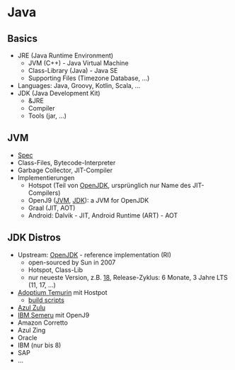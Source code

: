 # Java

## Basics
* JRE (Java Runtime Environment)
    * JVM (C++) - Java Virtual Machine
    * Class-Library (Java) - Java SE
    * Supporting Files (Timezone Database, ...)
* Languages: Java, Groovy, Kotlin, Scala, ...
* JDK (Java Development Kit)
    * &JRE
    * Compiler
    * Tools (jar, ...)

## JVM 
* [Spec](https://docs.oracle.com/javase/specs/index.html)
* Class-Files, Bytecode-Interpreter
* Garbage Collector, JIT-Compiler
* Implementierungen
    * Hotspot (Teil von [OpenJDK](https://github.com/openjdk/jdk), ursprünglich nur Name des JIT-Compilers)
    * OpenJ9 ([JVM](https://github.com/eclipse-openj9/openj9), [JDK](https://github.com/ibmruntimes/openj9-openjdk-jdk)): a JVM for OpenJDK
    * Graal (JIT, AOT)
    * Android: Dalvik - JIT, Android Runtime (ART) - AOT

## JDK Distros
* Upstream: [OpenJDK](https://github.com/openjdk/jdk) - reference implementation (RI)
    * open-sourced by Sun in 2007
    * Hotspot, Class-Lib
    * nur neueste Version, z.B. [18](https://jdk.java.net/18/), Release-Zyklus: 6 Monate, 3 Jahre LTS (11, 17, ...)
* [Adoptium Temurin](https://adoptium.net/temurin/releases) mit Hostpot
    * [build scripts](https://github.com/adoptium/temurin-build)
* [Azul Zulu](https://www.azul.com/downloads/?package=jdk#download-openjdk)
* [IBM Semeru](https://developer.ibm.com/languages/java/semeru-runtimes/downloads/) mit OpenJ9
* Amazon Corretto
* Azul Zing
* Oracle
* IBM (nur bis 8)
* SAP
* ...
